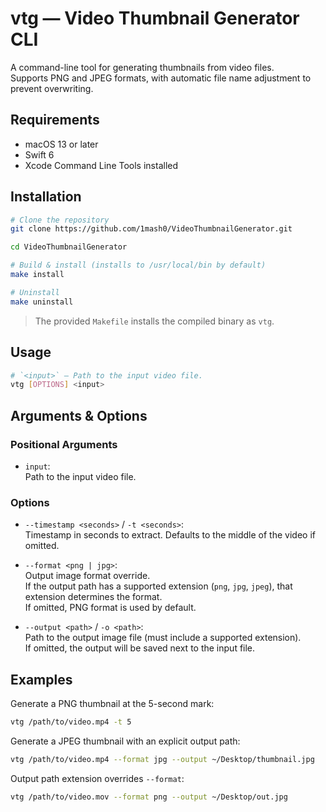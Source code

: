 # vtg — Video Thumbnail Generator CLI

A command-line tool for generating thumbnails from video files.  
Supports PNG and JPEG formats, with automatic file name adjustment to prevent overwriting.

## Requirements

- macOS 13 or later
- Swift 6
- Xcode Command Line Tools installed

## Installation

```bash
# Clone the repository
git clone https://github.com/1mash0/VideoThumbnailGenerator.git

cd VideoThumbnailGenerator

# Build & install (installs to /usr/local/bin by default)
make install

# Uninstall
make uninstall
```

> The provided `Makefile` installs the compiled binary as `vtg`.

## Usage

```bash
# `<input>` — Path to the input video file.
vtg [OPTIONS] <input>
```

## Arguments & Options

### Positional Arguments

- `input`:  
  Path to the input video file.

### Options

- `--timestamp <seconds>` / `-t <seconds>`:  
  Timestamp in seconds to extract. Defaults to the middle of the video if omitted.

- `--format <png | jpg>`:  
  Output image format override.  
  If the output path has a supported extension (`png`, `jpg`, `jpeg`), that extension determines the format.  
  If omitted, PNG format is used by default.

- `--output <path>` / `-o <path>`:  
  Path to the output image file (must include a supported extension).  
  If omitted, the output will be saved next to the input file.

## Examples

Generate a PNG thumbnail at the 5-second mark:

```bash
vtg /path/to/video.mp4 -t 5
```

Generate a JPEG thumbnail with an explicit output path:

```bash
vtg /path/to/video.mp4 --format jpg --output ~/Desktop/thumbnail.jpg
```

Output path extension overrides `--format`:

```bash
vtg /path/to/video.mov --format png --output ~/Desktop/out.jpg
```
